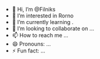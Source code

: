 - 👋 Hi, I’m @Filniks
- 👀 I’m interested in Rorno
- 🌱 I’m currently learning .
- 💞️ I’m looking to collaborate on ...
- 📫 How to reach me ...
- 😄 Pronouns: ...
- ⚡ Fun fact: ...

<!---
Filniks/Filniks is a ✨ special ✨ repository because its `README.md` (this file) appears on your GitHub profile.
You can click the Preview link to take a look at your changes.
--->
